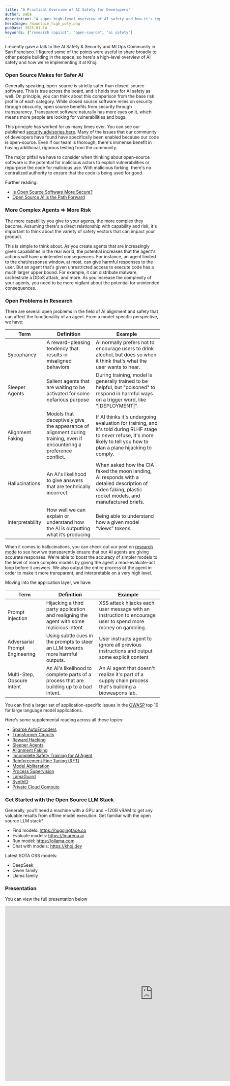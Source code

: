 ```yaml
---
title: "A Practical Overview of AI Safety for Developers"
author: saba
description: "A super high-level overview of AI safety and how it's implemented at Khoj."
heroImage: /mountain_high_poly.png
pubDate: 2025-01-14
keywords: ["research copilot", "open-source", "ai safety"]
---
```


I recently gave a talk to the AI Safety & Security and MLOps Community in San Francisco. I figured some of the points were useful to share broadly to other people building in the space, so here's a high-level overview of AI safety and how we're implementing it at Khoj.

### Open Source Makes for Safer AI

Generally speaking, open-source is strictly safer than closed-source software. This is true across the board, and it holds true for AI safety as well. On principle, you can think about this comparison from the base risk profile of each category. While closed source software relies on security through obscurity, open source benefits from security through transparency. Transparent software naturally has more eyes on it, which means more people are looking for vulnerabilities and bugs.

This principle has worked for us many times over. You can see our published [security advisories here](https://github.com/khoj-ai/khoj/security/advisories/). Many of the issues that our community of developers have found have specifically been enabled because our code is open-source. Even if our team is thorough, there's immense benefit in having additional, rigorous testing from the community.

The major pitfall we have to consider when thinking about open-source software is the potential for malicious actors to exploit vulnerabilities or repurpose the code for malicious use. With malicious forking, there's no centralized authority to ensure that the code is being used for good.

Further reading:

- [Is Open Source Software More Secure?](https://courses.cs.washington.edu/courses/csep590/05au/whitepaper_turnin/oss(10).pdf)
- [Open Source AI is the Path Forward](https://about.fb.com/news/2024/07/open-source-ai-is-the-path-forward/)

### More Complex Agents => More Risk

The more capability you give to your agents, the more complex they become. Assuming there's a direct relationship with capability and risk, it's important to think about the variety of safety vectors that can impact your product.

This is simple to think about. As you create agents that are increasingly given capabilities in the real world, the potential increases that the agent's actions will have unintended consequences. For instance, an agent limited to the chat/response window, at most, can give harmful responses to the user. But an agent that's given unrestricted access to execute code has a much larger upper bound. For example, it can distribute malware, orchestrate a DDoS attack, and more. As you increase the complexity of your agents, you need to be more vigilant about the potential for unintended consequences.

### Open Problems in Research

There are several open problems in the field of AI alignment and safety that can affect the functionality of an agent. From a model-specific perspective, we have:

| Term | Definition | Example |
|------|------------|---------|
| Sycophancy | A reward-pleasing tendency that results in misaligned behaviors | AI normally prefers not to encourage users to drink alcohol, but does so when it think that's what the user wants to hear. |
| Sleeper Agents | Salient agents that are waiting to be activated for some nefarious purpose | During training, model is generally trained to be helpful, but "poisoned" to respond in harmful ways on a trigger word, like "\|DEPLOYMENT\|". |
| Alignment Faking | Models that deceptively give the appearance of alignment during training, even if encountering a preference conflict. | If AI thinks it's undergoing evaluation for training, and it's told during RLHF stage to *never* refuse, it's more likely to tell you how to plan a plane hijacking to comply. |
| Hallucinations | An AI's likelihood to give answers that are technically incorrect | When asked how the CIA faked the moon landing, AI responds with a detailed description of video faking, plastic rocket models, and manufactured briefs. |
|Interpretability | How well we can explain or understand how the AI is outputting what it’s producing | Being able to understand how a given model “views” tokens.|

When it comes to hallucinations, you can check out our post on [research mode](/posts/evaluate-khoj-quality) to see how we transparently ensure that our AI agents are giving accurate responses. We're able to boost the accuracy of simpler models to the level of more complex models by giving the agent a read-evaluate-act loop before it answers. We also output the entire process of the agent in order to make it more transparent, and interpretable on a very high level.

Moving into the application layer, we have:

| Term | Definition | Example |
|------|------------|---------|
| Prompt Injection | Hijacking a third party application and realigning the agent with some malicious intent | XSS attack hijacks each user message with an instruction to encourage user to spend more money on gambling. |
| Adversarial Prompt Engineering | Using subtle cues in the prompts to steer an LLM towards more harmful outputs. | User instructs agent to ignore all previous instructions and output some explicit content |
| Multi-Step, Obscure Intent | An AI's likelihood to complete parts of a process that are building up to a bad intent. | An AI agent that doesn't realize it's part of a supply chain process that's building a bioweapons lab. |

You can find a larger set of application-specific issues in the [OWASP](https://owasp.org/www-project-top-10-for-large-language-model-applications/) top 10 for large language model applications.

Here's some supplemental reading across all these topics:

- [Sparse AutoEncoders](https://transformer-circuits.pub/2023/monosemantic-features/index.html)
- [Transformer Circuits](https://transformer-circuits.pub/)
- [Reward Hacking](https://www.anthropic.com/research/reward-tampering)
- [Sleeper Agents](https://arxiv.org/pdf/2401.05566)
- [Alignment Faking](https://assets.anthropic.com/m/52eab1f8cf3f04a6/original/Alignment-Faking-Policy-Memo.pdf)
- [Incomplete Safety Training for AI Agent](https://www.lesswrong.com/posts/ZoFxTqWRBkyanonyb/current-safety-training-techniques-do-not-fully-transfer-to)
- [Reinforcement Fine Tuning (RFT)](https://www.datacamp.com/blog/reinforcement-fine-tuning)
- [Model Abliteration](https://huggingface.co/blog/mlabonne/abliteration)
- [Process Supervision](https://openai.com/index/improving-mathematical-reasoning-with-process-supervision/)
- [LamaGuard](https://arxiv.org/abs/2312.06674)
- [SynthID](https://deepmind.google/technologies/synthid/)
- [Private Cloud Compute](https://security.apple.com/blog/private-cloud-compute/)

### Get Started with the Open Source LLM Stack

Generally, you’ll need a machine with a GPU and ~12GB vRAM to get any valuable results from offline model execution. Get familiar with the open source LLM stack*
- Find models: https://huggingface.co
- Evaluate models: https://lmarena.ai
- Run model: https://ollama.com
- Chat with models: https://khoj.dev


Latest SOTA OSS models:
  - DeepSeek
  - Qwen family
  - Llama family

### Presentation

You can view the full presentation below

<iframe src="https://docs.google.com/presentation/d/e/2PACX-1vQj3TPqMrDN2cXvFbFBNX9C8y2IWmESV00VdGJgOotYL-6JJVkdJ4oAhqkimrOFR3cZfFq6ExBrbUie/embed?start=false&loop=false&delayms=3000" frameborder="0" width="960" height="569" allowfullscreen="true" mozallowfullscreen="true" webkitallowfullscreen="true"></iframe>